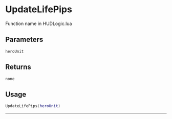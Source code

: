 # UpdateLifePips
Function name in HUDLogic.lua
## Parameters
`heroUnit`
## Returns
`none`
## Usage
```lua
UpdateLifePips(heroUnit)
```
---

